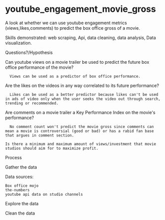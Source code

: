 # youtube_engagement_movie_gross
A look at whether we can use youtube engagement metrics (views,likes,comments) to predict the box office gross of a movie.

Skills demonstrated: web scraping, Api, data cleaning, data analysis, Data visualization.


Questions?/Hypothesis


  Can youtube views on a movie trailer be used to predict the future box office performance of the movie?
      
      Views can be used as a predictor of box office performance.
  
  Are the likes on the videos in any way correlated to its future performance?
      
      Likes can be used as a better predictor because likes can't be used in ads of video only when the user seeks the video out through search, trending or recommended.
    
  Are comments on a movie trailer a Key Performance Index on the movie's performance?
      
      No comment count won't predict the movie gross since comments can mean a movie is controversial (good or bad) or has a rabid fan base that argues in comment section.

    Is there a minimum and maximum amount of views/investment that movie studios should aim for to maximize profit.


Process

Gather the data

Data sources:
    
    Box office mojo
    the-numbers
    youtube api data on studio channels
    
Explore the data




Clean the data
